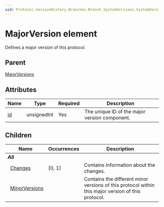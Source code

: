 ```yaml
---
uid: Protocol.VersionHistory.Branches.Branch.SystemVersions.SystemVersion.MajorVersions.MajorVersion
---
```


# MajorVersion element

Defines a major version of this protocol.

## Parent

[MajorVersions](xref:Protocol.VersionHistory.Branches.Branch.SystemVersions.SystemVersion.MajorVersions)

## Attributes

|Name|Type|Required|Description|
|--- |--- |--- |--- |
|[id](xref:Protocol.VersionHistory.Branches.Branch.SystemVersions.SystemVersion.MajorVersions.MajorVersion-id)|unsignedInt|Yes|The unique ID of the major version component.|

## Children

|Name|Occurrences|Description|
|--- |--- |--- |
|***All***|||
|&nbsp;&nbsp;[Changes](xref:Protocol.VersionHistory.Branches.Branch.SystemVersions.SystemVersion.MajorVersions.MajorVersion.Changes)|[0, 1]|Contains information about the changes.|
|&nbsp;&nbsp;[MinorVersions](xref:Protocol.VersionHistory.Branches.Branch.SystemVersions.SystemVersion.MajorVersions.MajorVersion.MinorVersions)||Contains the different minor versions of this protocol within this major version of this protocol.|
